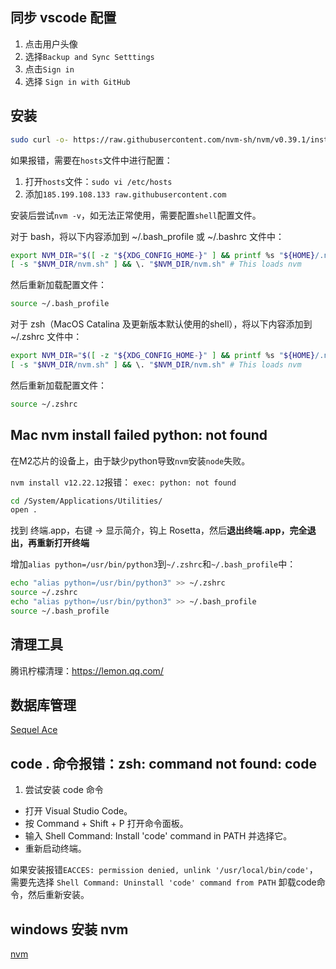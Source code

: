 ## 同步 vscode 配置
1. 点击用户头像
2. 选择`Backup and Sync Setttings`
3. 点击`Sign in`
4. 选择 `Sign in with GitHub`

## 安装 

```bash
sudo curl -o- https://raw.githubusercontent.com/nvm-sh/nvm/v0.39.1/install.sh | bash
```

如果报错，需要在`hosts`文件中进行配置：
1. 打开`hosts`文件：`sudo vi /etc/hosts`
2. 添加`185.199.108.133 raw.githubusercontent.com`

安装后尝试`nvm -v`，如无法正常使用，需要配置`shell`配置文件。

对于 bash，将以下内容添加到 ~/.bash_profile 或 ~/.bashrc 文件中：
```bash
export NVM_DIR="$([ -z "${XDG_CONFIG_HOME-}" ] && printf %s "${HOME}/.nvm" || printf %s "${XDG_CONFIG_HOME}/nvm")"
[ -s "$NVM_DIR/nvm.sh" ] && \. "$NVM_DIR/nvm.sh" # This loads nvm
```

然后重新加载配置文件：
```bash
source ~/.bash_profile
```

对于 zsh（MacOS Catalina 及更新版本默认使用的shell），将以下内容添加到 ~/.zshrc 文件中：
```bash
export NVM_DIR="$([ -z "${XDG_CONFIG_HOME-}" ] && printf %s "${HOME}/.nvm" || printf %s "${XDG_CONFIG_HOME}/nvm")"
[ -s "$NVM_DIR/nvm.sh" ] && \. "$NVM_DIR/nvm.sh" # This loads nvm
```


然后重新加载配置文件：
```bash
source ~/.zshrc
```

## Mac nvm install failed python: not found
在M2芯片的设备上，由于缺少python导致`nvm`安装`node`失败。

`nvm install v12.22.12`报错： `exec: python: not found`

```bash
cd /System/Applications/Utilities/
open .
```
找到 终端.app，右键 -> 显示简介，钩上 Rosetta，然后**退出终端.app，完全退出，再重新打开终端**

增加`alias python=/usr/bin/python3`到`~/.zshrc`和`~/.bash_profile`中：
```bash
echo "alias python=/usr/bin/python3" >> ~/.zshrc
source ~/.zshrc
echo "alias python=/usr/bin/python3" >> ~/.bash_profile
source ~/.bash_profile
```

## 清理工具

腾讯柠檬清理：https://lemon.qq.com/

## 数据库管理

[Sequel Ace](https://sequel-ace.com/)

## code . 命令报错：zsh: command not found: code
1. 尝试安装 code 命令
- 打开 Visual Studio Code。
- 按 Command + Shift + P 打开命令面板。
- 输入 Shell Command: Install 'code' command in PATH 并选择它。
- 重新启动终端。

如果安装报错`EACCES: permission denied, unlink '/usr/local/bin/code'`，需要先选择 `Shell Command: Uninstall 'code' command from PATH` 卸载code命令，然后重新安装。


## windows 安装 nvm

[nvm](https://github.com/coreybutler/nvm-windows/releases)